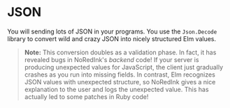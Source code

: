 # JSON

You will sending lots of JSON in your programs. You use the `Json.Decode` library to convert wild and crazy JSON into nicely structured Elm values.

> **Note:** This conversion doubles as a validation phase. In fact, it has revealed bugs in NoRedInk's *backend* code! If your server is producing unexpected values for JavaScript, the client just gradually crashes as you run into missing fields. In contrast, Elm recognizes JSON values with unexpected structure, so NoRedInk gives a nice explanation to the user and logs the unexpected value. This has actually led to some patches in Ruby code!

